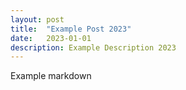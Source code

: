 ```yaml
---
layout: post
title:  "Example Post 2023"
date:   2023-01-01
description: Example Description 2023
---
```


Example markdown

